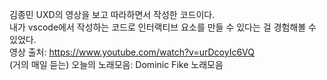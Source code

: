 김종민 UXD의 영상을 보고 따라하면서 작성한 코드이다.  
내가 vscode에서 작성하는 코드로 인터랙티브 요소를 만들 수 있다는 걸 경험해볼 수 있었다.  
영상 출처: https://www.youtube.com/watch?v=urDcoyIc6VQ  
(거의 매일 듣는) 오늘의 노래모음: Dominic Fike 노래모음
